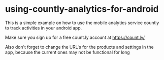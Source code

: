 using-countly-analytics-for-android
===================================

This is a simple example on how to use the mobile analytics service countly to track activities in your android app.

Make sure you sign up for a free count.ly account at https://count.ly/

Also don't forget to change the URL's for the products and settings in the app, because the current ones may not be functional for long
